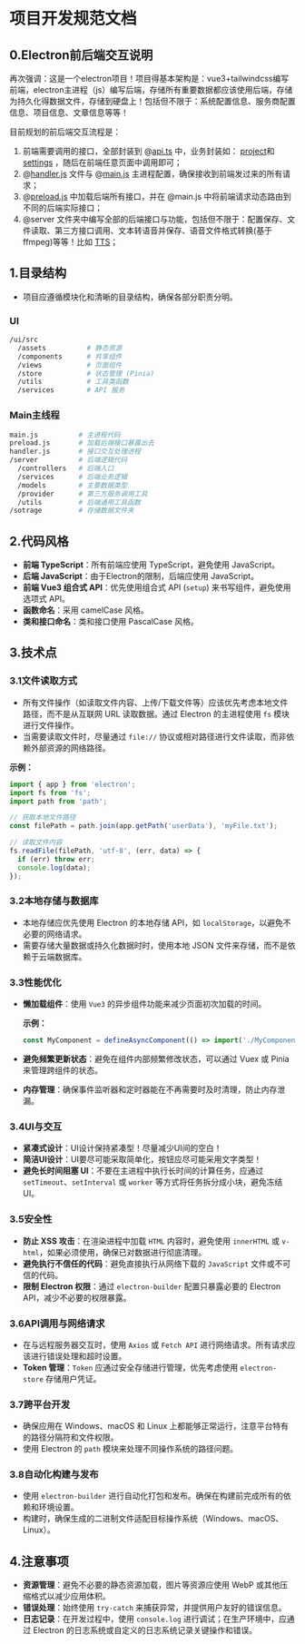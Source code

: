 # 项目开发规范文档

## 0.Electron前后端交互说明

再次强调：这是一个electron项目！项目得基本架构是：vue3+tailwindcss编写前端，electron主进程（js）编写后端，存储所有重要数据都应该使用后端，存储为持久化得数据文件，存储到硬盘上！包括但不限于：系统配置信息、服务商配置信息、项目信息、文章信息等等！

目前规划的前后端交互流程是：

1. 前端需要调用的接口，全部封装到 @[api.ts](./ui/src/utils/api.ts) 中，业务封装如： [project](./ui/src/stores/projects.ts)和[settings](./ui/src/stores/settings.ts) ，随后在前端任意页面中调用即可；
2. @[handler.js](./handler.js) 文件与 @[main.js](./main.js) 主进程配置，确保接收到前端发过来的所有请求；
3. @[preload.js](./preload.js) 中加载后端所有接口，并在  @main.js 中将前端请求动态路由到不同的后端实际接口；
4. @server 文件夹中编写全部的后端接口与功能，包括但不限于：配置保存、文件读取、第三方接口调用、文本转语音并保存、语音文件格式转换(基于ffmpeg)等等！比如 [TTS](./server/services/TTSService.js)；

## 1.目录结构

- 项目应遵循模块化和清晰的目录结构，确保各部分职责分明。

### UI

```bash
/ui/src
  /assets          # 静态资源
  /components      # 共享组件
  /views           # 页面组件
  /store           # 状态管理 (Pinia)
  /utils           # 工具类函数
  /services        # API 服务
```

### Main主线程

```bash
main.js          # 主进程代码
preload.js       # 加载后端接口暴露出去
handler.js       # 接口交互处理进程
/server          # 后端逻辑代码
  /controllers   # 后端入口
  /services      # 后端业务逻辑
  /models        # 主要数据类型
  /provider      # 第三方服务调用工具
  /utils         # 后端通用工具函数
/sotrage         # 存储数据文件夹
```

## 2.代码风格

- **前端 TypeScript**：所有前端应使用 TypeScript，避免使用 JavaScript。
- **后端 JavaScript**：由于Electron的限制，后端应使用 JavaScript。
- **前端 Vue3 组合式 API**：优先使用组合式 API (`setup`) 来书写组件，避免使用选项式 API。
- **函数命名**：采用 camelCase 风格。
- **类和接口命名**：类和接口使用 PascalCase 风格。

## 3.技术点

### 3.1文件读取方式

- 所有文件操作（如读取文件内容、上传/下载文件等）应该优先考虑本地文件路径，而不是从互联网 URL 读取数据。通过 Electron 的主进程使用 `fs` 模块进行文件操作。
- 当需要读取文件时，尽量通过 `file://` 协议或相对路径进行文件读取，而非依赖外部资源的网络路径。

**示例：**

```typescript
import { app } from 'electron';
import fs from 'fs';
import path from 'path';

// 获取本地文件路径
const filePath = path.join(app.getPath('userData'), 'myFile.txt');

// 读取文件内容
fs.readFile(filePath, 'utf-8', (err, data) => {
  if (err) throw err;
  console.log(data);
});
```

### 3.2本地存储与数据库

- 本地存储应优先使用 Electron 的本地存储 API，如 `localStorage`，以避免不必要的网络请求。
- 需要存储大量数据或持久化数据时时，使用本地 JSON 文件来存储，而不是依赖于云端数据库。

### 3.3性能优化

- **懒加载组件**：使用 `Vue3` 的异步组件功能来减少页面初次加载的时间。

  **示例：**

  ```typescript
  const MyComponent = defineAsyncComponent(() => import('./MyComponent.vue'));
  ```

- **避免频繁更新状态**：避免在组件内部频繁修改状态，可以通过 Vuex 或 Pinia 来管理跨组件的状态。

- **内存管理**：确保事件监听器和定时器能在不再需要时及时清理，防止内存泄漏。

### 3.4UI与交互

- **紧凑式设计**：UI设计保持紧凑型！尽量减少UI间的空白！
- **简洁UI设计**：UI要尽可能采取简单化，按钮应尽可能采用文字类型！
- **避免长时间阻塞 UI**：不要在主进程中执行长时间的计算任务，应通过 `setTimeout`、`setInterval` 或 `worker` 等方式将任务拆分成小块，避免冻结 UI。

### 3.5安全性

- **防止 XSS 攻击**：在渲染进程中加载 `HTML` 内容时，避免使用 `innerHTML` 或 `v-html`，如果必须使用，确保已对数据进行彻底清理。
- **避免执行不信任的代码**：避免直接执行从网络下载的 `JavaScript` 文件或不可信的代码。
- **限制 Electron 权限**：通过 `electron-builder` 配置只暴露必要的 Electron API，减少不必要的权限暴露。

### 3.6API调用与网络请求

- 在与远程服务器交互时，使用 `Axios` 或 `Fetch API` 进行网络请求。所有请求应该进行错误处理和超时设置。
- **Token 管理**：`Token` 应通过安全存储进行管理，优先考虑使用 `electron-store` 存储用户凭证。

### 3.7跨平台开发

- 确保应用在 Windows、macOS 和 Linux 上都能够正常运行，注意平台特有的路径分隔符和文件权限。
- 使用 Electron 的 `path` 模块来处理不同操作系统的路径问题。

### 3.8自动化构建与发布

- 使用 `electron-builder` 进行自动化打包和发布。确保在构建前完成所有的依赖和环境设置。
- 构建时，确保生成的二进制文件适配目标操作系统（Windows、macOS、Linux）。

## 4.注意事项

- **资源管理**：避免不必要的静态资源加载，图片等资源应使用 WebP 或其他压缩格式以减少应用体积。
- **错误处理**：始终使用 `try-catch` 来捕获异常，并提供用户友好的错误信息。
- **日志记录**：在开发过程中，使用 `console.log` 进行调试；在生产环境中，应通过 Electron 的日志系统或自定义的日志系统记录关键操作和错误。
